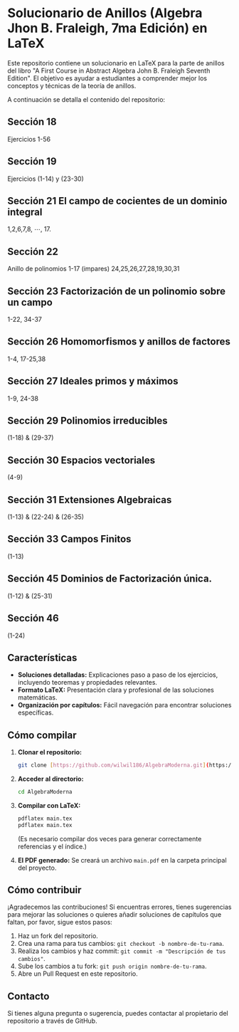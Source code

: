 # Solucionario de Anillos (Algebra Jhon B. Fraleigh, 7ma Edición) en LaTeX

Este repositorio contiene un solucionario en LaTeX para la parte de anillos del libro "A First Course in Abstract Algebra John B. Fraleigh Seventh Edition". El objetivo es ayudar a estudiantes a comprender mejor los conceptos y técnicas de la teoría de anillos.

A continuación se detalla el contenido del repositorio: 

## Sección 18
Ejercicios 1-56

## Sección 19 
Ejercicios (1-14) y (23-30)

## Sección 21 El campo de cocientes de un dominio integral
 1,2,6,7,8, $\cdots$, 17.

## Sección 22
Anillo de polinomios 1-17 (impares) 24,25,26,27,28,19,30,31

## Sección 23 Factorización de un polinomio sobre un campo
1-22, 34-37

## Sección 26 Homomorfismos y anillos de factores
1-4, 17-25,38

## Sección 27 Ideales primos y máximos
1-9, 24-38

## Sección 29 Polinomios irreducibles 
(1-18) & (29-37)

## Sección 30 Espacios vectoriales
(4-9)

## Sección 31 Extensiones Algebraicas

(1-13) & (22-24) & (26-35)

## Sección 33 Campos Finitos 

(1-13)

## Sección 45 Dominios de Factorización única.

(1-12) & (25-31)

## Sección 46

(1-24)


## Características

*   **Soluciones detalladas:** Explicaciones paso a paso de los ejercicios, incluyendo teoremas y propiedades relevantes.
*   **Formato LaTeX:** Presentación clara y profesional de las soluciones matemáticas.
*   **Organización por capítulos:** Fácil navegación para encontrar soluciones específicas.

## Cómo compilar

1.  **Clonar el repositorio:**
    ```bash
    git clone [https://github.com/wilwil186/AlgebraModerna.git](https://github.com/wilwil186/AlgebraModerna.git)
    ```

2.  **Acceder al directorio:**
    ```bash
    cd AlgebraModerna
    ```

3.  **Compilar con LaTeX:**
    ```bash
    pdflatex main.tex
    pdflatex main.tex  
    ```
    (Es necesario compilar dos veces para generar correctamente referencias y el índice.)

4.  **El PDF generado:**
    Se creará un archivo `main.pdf` en la carpeta principal del proyecto.

## Cómo contribuir

¡Agradecemos las contribuciones! Si encuentras errores, tienes sugerencias para mejorar las soluciones o quieres añadir soluciones de capítulos que faltan, por favor, sigue estos pasos:

1.  Haz un fork del repositorio.
2.  Crea una rama para tus cambios: `git checkout -b nombre-de-tu-rama`.
3.  Realiza los cambios y haz commit: `git commit -m "Descripción de tus cambios"`.
4.  Sube los cambios a tu fork: `git push origin nombre-de-tu-rama`.
5.  Abre un Pull Request en este repositorio.


## Contacto

Si tienes alguna pregunta o sugerencia, puedes contactar al propietario del repositorio a través de GitHub.
